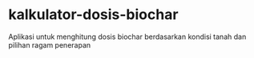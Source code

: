 # kalkulator-dosis-biochar
Aplikasi untuk menghitung dosis biochar berdasarkan kondisi tanah dan pilihan ragam penerapan
